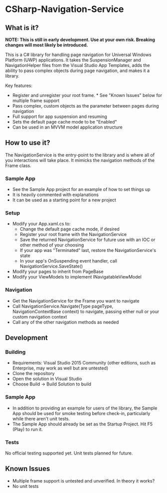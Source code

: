 # CSharp-Navigation-Service

## What is it?
**NOTE: This is still in early development. Use at your own risk. Breaking changes will most likely be introduced.**

This is a C# library for handling page navigation for Universal Windows Platform (UWP) applications. It takes the SuspensionManager and NavigationHelper files from the Visual Studio App Templates, adds the ability to pass complex objects during page navigation, and makes it a library.

Key features:
* Register and unregister your root frame. * See "Known Issues" below for multiple frame support
* Pass complex, custom objects as the parameter between pages during navigation
* Full support for app suspension and resuming
* Sets the default page cache mode to be "Enabled"
* Can be used in an MVVM model application structure

## How to use it?
The NavigationService is the entry-point to the library and is where all of you interactions will take place. It mimicks the navigation methods of the Frame class.

### Sample App
* See the Sample App project for an example of how to set things up
* It is heavily commented with explanations
* It can be used as a starting point for a new project

### Setup
* Modify your App.xaml.cs to:
  * Change the default page cache mode, if desired
  * Register your root frame with the NavigationService
  * Save the returned NavigationService for future use with an IOC or other method of your choosing
  * If your app was "Terminated" last, restore the NavigationService's state
  * In your app's OnSuspending event handler, call NavigationService.SaveState()
* Modify your pages to inherit from PageBase
* Modify your ViewModels to implement INavigatableViewModel

### Navigation
* Get the NavigationService for the Frame you want to navigate
* Call NavigationService.Navigate(Type pageType, NavigationContextBase context) to navigate, passing either null or your custom navigation context
* Call any of the other navigation methods as needed

## Development

### Building
* Requirements: Visual Studio 2015 Community (other editions, such as Enterprise, may work as well but are untested)
* Clone the repository
* Open the solution in Visual Studio
* Choose Build -> Build Solution to build

### Sample App
* In addition to providing an example for users of the library, the Sample App should be used for smoke testing before check-in, particularly while there aren't unit tests.
* The Sample App should already be set as the Startup Project. Hit F5 (Play) to run it.

### Tests
No official testing supported yet. Unit tests planned for future.

## Known Issues
* Multiple frame support is untested and unverified. In theory it works?
* No unit tests
